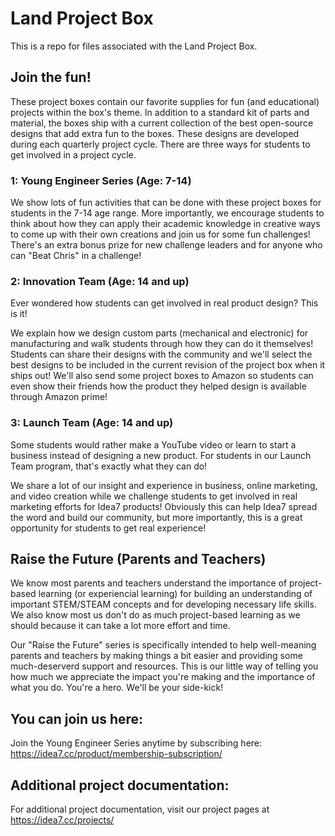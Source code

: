 # Land Project Box
This is a repo for files associated with the Land Project Box.

## Join the fun!
These project boxes contain our favorite supplies for fun (and educational) projects within the box's theme.  In addition to a standard kit of parts and material, the boxes ship with a current collection of the best open-source designs that add extra fun to the boxes.  These designs are developed during each quarterly project cycle.  There are three ways for students to get involved in a project cycle.

### 1: Young Engineer Series (Age: 7-14)
We show lots of fun activities that can be done with these project boxes for students in the 7-14 age range.  More importantly, we encourage students to think about how they can apply their academic knowledge in creative ways to come up with their own creations and join us for some fun challenges!  There's an extra bonus prize for new challenge leaders and for anyone who can "Beat Chris" in a challenge!

### 2: Innovation Team (Age: 14 and up)
Ever wondered how students can get involved in real product design? This is it!

We explain how we design custom parts (mechanical and electronic) for manufacturing and walk students through how they can do it themselves!  Students can share their designs with the community and we'll select the best designs to be included in the current revision of the project box when it ships out!  We'll also send some project boxes to Amazon so students can even show their friends how the product they helped design is available through Amazon prime!

### 3: Launch Team (Age: 14 and up)
Some students would rather make a YouTube video or learn to start a business instead of designing a new product.  For students in our Launch Team program, that's exactly what they can do!

We share a lot of our insight and experience in business, online marketing, and video creation while we challenge students to get involved in real marketing efforts for Idea7 products!  Obviously this can help Idea7 spread the word and build our community, but more importantly, this is a great opportunity for students to get real experience!

## Raise the Future (Parents and Teachers)
We know most parents and teachers understand the importance of project-based learning (or experiencial learning) for building an understanding of important STEM/STEAM concepts and for developing necessary life skills.  We also know most us don't do as much project-based learning as we should because it can take a lot more effort and time.  

Our "Raise the Future" series is specifically intended to help well-meaning parents and teachers by making things a bit easier and providing some much-deserverd support and resources.  This is our little way of telling you how much we appreciate the impact you're making and the importance of what you do.  You're a hero.  We'll be your side-kick!


## You can join us here:
Join the Young Engineer Series anytime by subscribing here: https://idea7.cc/product/membership-subscription/

## Additional project documentation:
For additional project documentation, visit our project pages at https://idea7.cc/projects/
